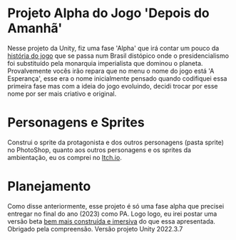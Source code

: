 # Projeto Alpha do Jogo 'Depois do Amanhã'
Nesse projeto da Unity, fiz uma fase 'Alpha' que irá contar um pouco da [história do jogo](https://www.canva.com/design/DAGL5XFOvyg/kQv8qWBwnSEA12E3UigcCA/edit?utm_content=DAGL5XFOvyg&utm_campaign=designshare&utm_medium=link2&utm_source=sharebutton) que se passa num Brasil distópico onde o presidencialismo foi substituído pela monarquia imperialista que dominou o planeta. Provalvemente vocês irão repara que no menu o nome do jogo está 'A Esperança', esse era o nome inicialmente pensado quando codifiquei essa primeira fase mas com a ideia do jogo evoluindo, decidi trocar por esse nome por ser mais criativo e original. 
# Personagens e Sprites
Construi o sprite da protagonista e dos outros personagens (pasta sprite) no PhotoShop, quanto aos outros personagens e os sprites da ambientação, eu os comprei no [Itch.io](https://itch.io/). 
# Planejamento
Como disse anteriormente, esse projeto é só uma fase alpha que precisei entregar no final do ano (2023) como PA. Logo logo, eu irei postar uma versão beta [bem mais construída e imersiva](https://www.canva.com/design/DAGL5XFOvyg/kQv8qWBwnSEA12E3UigcCA/edit?utm_content=DAGL5XFOvyg&utm_campaign=designshare&utm_medium=link2&utm_source=sharebutton) do que essa apresentada. Obrigado pela compreensão.
Versão projeto Unity 2022.3.7
